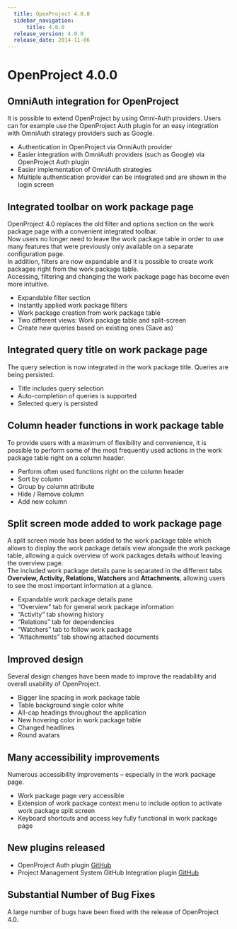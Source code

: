 ```yaml
---
  title: OpenProject 4.0.0
  sidebar_navigation:
      title: 4.0.0
  release_version: 4.0.0
  release_date: 2014-11-06
---
```


# OpenProject 4.0.0

## OmniAuth integration for OpenProject

It is possible to extend OpenProject by using Omni-Auth providers. Users
can for example use the OpenProject Auth plugin for an
easy integration with OmniAuth strategy providers such as Google.

  - Authentication in OpenProject via OmniAuth provider
  - Easier integration with OmniAuth providers (such as Google) via
    OpenProject Auth plugin
  - Easier implementation of OmniAuth strategies
  - Multiple authentication provider can be integrated and are shown in
    the login screen

## Integrated toolbar on work package page

OpenProject 4.0 replaces the old filter and options section on the work
package page with a convenient integrated toolbar.  
Now users no longer need to leave the work package table in order to use
many features that were previously only available on a separate
configuration page.  
In addition, filters are now expandable and it is possible to create
work packages right from the work package table.  
Accessing, filtering and changing the work package page has become even
more intuitive.

  - Expandable filter section
  - Instantly applied work package filters
  - Work package creation from work package table
  - Two different views: Work package table and split-screen
  - Create new queries based on existing ones (Save as)

## Integrated query title on work package page

The query selection is now integrated in the work package title. Queries
are being persisted.

  - Title includes query selection
  - Auto-completion of queries is supported
  - Selected query is persisted

## Column header functions in work package table

To provide users with a maximum of flexibility and convenience, it is
possible to perform some of the most frequently used actions in the work
package table right on a column header.

  - Perform often used functions right on the column header
  - Sort by column
  - Group by column attribute
  - Hide / Remove column
  - Add new column

## Split screen mode added to work package page

A split screen mode has been added to the work package table which
allows to display the work package details view alongside the work
package table, allowing a quick overview of work packages details
without leaving the overview page.  
The included work package details pane is separated in the different
tabs **Overview, Activity, Relations, Watchers** and **Attachments**,
allowing users to see the most important information at a glance.

  - Expandable work package details pane
  - “Overview” tab for general work package information
  - “Activity” tab showing history
  - “Relations” tab for dependencies
  - “Watchers” tab to follow work package
  - “Attachments” tab showing attached documents

## Improved design

Several design changes have been made to improve the readability and
overall usability of OpenProject.

  - Bigger line spacing in work package table
  - Table background single color white
  - All-cap headings throughout the application
  - New hovering color in work package table
  - Changed headlines
  - Round avatars

## Many accessibility improvements

Numerous accessibility improvements – especially in the work package
page.

  - Work package page very accessible
  - Extension of work package context menu to include option to activate
    work package split screen
  - Keyboard shortcuts and access key fully functional in work package
    page

## New plugins released

  - OpenProject Auth plugin
    [GitHub](https://github.com/opf/openproject-auth_plugins)
  - Project Management System GitHub Integration plugin
    [GitHub](https://github.com/finnlabs/openproject-github_integration)

## Substantial Number of Bug Fixes

A large number of bugs have been fixed with the release of OpenProject
4.0.